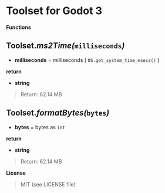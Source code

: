 # Toolset for Godot 3


**Functions**


## **Toolset._ms2Time(_`milliseconds`_)_**

+ **milliseconds** = milliseconds ( `OS.get_system_time_msecs()` )

**return**

+ **string**
> Return: 62.14 MB

## **Toolset._formatBytes(_`bytes`_)_**

+ **bytes** = bytes as `int`

**return**

+ **string**
> Return: 62.14 MB

**License**

> MIT (see LICENSE file)

